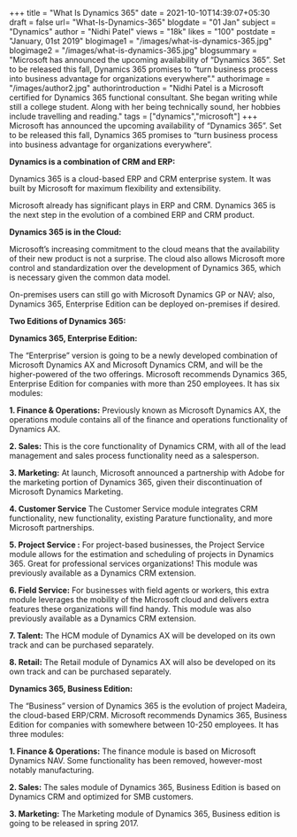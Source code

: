 +++
title = "What Is Dynamics 365"
date = 2021-10-10T14:39:07+05:30
draft = false
url= "What-Is-Dynamics-365"
blogdate = "01 Jan"
subject = "Dynamics"
author = "Nidhi Patel"
views = "18k"
likes = "100"
postdate = "January, 01st 2019"
blogimage1 = "/images/what-is-dynamics-365.jpg"
blogimage2 = "/images/what-is-dynamics-365.jpg"
blogsummary = "Microsoft has announced the upcoming availability of “Dynamics 365”. Set to be released this fall, Dynamics 365 promises to “turn business process into business advantage for organizations everywhere”."
authorimage = "/images/author2.jpg"
authorintroduction = "Nidhi Patel is a Microsoft certified for Dynamics 365 functional consultant. She began writing while still a college student. Along with her being technically sound, her hobbies include travelling and reading."
tags = ["dynamics","microsoft"]
+++
Microsoft has announced the upcoming availability of “Dynamics 365”. Set to be released this fall, Dynamics 365 promises to “turn business process into business advantage for organizations everywhere”.

**Dynamics is a combination of CRM and ERP:**

Dynamics 365 is a cloud-based ERP and CRM enterprise system. It was built by Microsoft for maximum flexibility and extensibility.

Microsoft already has significant plays in ERP and CRM. Dynamics 365 is the next step in the evolution of a combined ERP and CRM product.

**Dynamics 365 is in the Cloud:**

Microsoft’s increasing commitment to the cloud means that the availability of their new product is not a surprise. The cloud also allows Microsoft more control and standardization over the development of Dynamics 365, which is necessary given the common data model.

On-premises users can still go with Microsoft Dynamics GP or NAV; also, Dynamics 365, Enterprise Edition can be deployed on-premises if desired.

**Two Editions of Dynamics 365:**

**Dynamics 365, Enterprise Edition:**

The “Enterprise” version is going to be a newly developed combination of Microsoft Dynamics AX and Microsoft Dynamics CRM, and will be the higher-powered of the two offerings. Microsoft recommends Dynamics 365, Enterprise Edition for companies with more than 250 employees. It has six modules:

**1.	Finance & Operations:**
Previously known as Microsoft Dynamics AX, the operations module contains all of the finance and operations functionality of Dynamics AX.

**2.	Sales:**
This is the core functionality of Dynamics CRM, with all of the lead management and sales process functionality need as a salesperson.

**3.	Marketing:**
At launch, Microsoft announced a partnership with Adobe for the marketing portion of Dynamics 365, given their discontinuation of Microsoft Dynamics Marketing.

**4.	Customer Service**
The Customer Service module integrates CRM functionality, new functionality, existing Parature functionality, and more Microsoft partnerships.

**5.	Project Service :**
For project-based businesses, the Project Service module allows for the estimation and scheduling of projects in Dynamics 365. Great for professional services organizations! This module was previously available as a Dynamics CRM extension.

**6.	Field Service:**
For businesses with field agents or workers, this extra module leverages the mobility of the Microsoft cloud and delivers extra features these organizations will find handy. This module was also previously available as a Dynamics CRM extension.

**7.	Talent:**
The HCM module of Dynamics AX will be developed on its own track and can be purchased separately.

**8.	Retail:**
The Retail module of Dynamics AX will also be developed on its own track and can be purchased separately.

**Dynamics 365, Business Edition:**

The “Business” version of Dynamics 365 is the evolution of project Madeira, the cloud-based ERP/CRM. Microsoft recommends Dynamics 365, Business Edition for companies with somewhere between 10-250 employees. It has three modules:

**1.	Finance & Operations:**
The finance module is based on Microsoft Dynamics NAV. Some functionality has been removed, however-most notably manufacturing.

**2.	Sales:**
The sales module of Dynamics 365, Business Edition is based on Dynamics CRM and optimized for SMB customers.

**3.	Marketing:**
The Marketing module of Dynamics 365, Business edition is going to be released in spring 2017.
